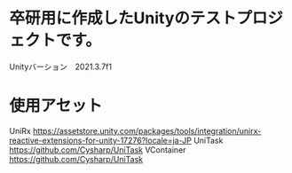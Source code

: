 # 卒研用に作成したUnityのテストプロジェクトです。
Unityバーション　2021.3.7f1
# 使用アセット
UniRx
https://assetstore.unity.com/packages/tools/integration/unirx-reactive-extensions-for-unity-17276?locale=ja-JP
UniTask
https://github.com/Cysharp/UniTask
VContainer
https://github.com/Cysharp/UniTask
